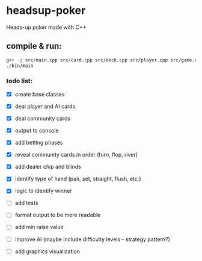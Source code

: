 # headsup-poker
Heads-up poker made with C++

## compile & run:
```bash
g++ -g src/main.cpp src/card.cpp src/deck.cpp src/player.cpp src/game.cpp src/hand_evaluator.cpp -o bin/main
./bin/main
```

### todo list:
- [x] create base classes 
- [x] deal player and AI cards
- [x] deal community cards
- [x] output to console
- [x] add betting phases
- [x] reveal community cards in order (turn, flop, river)
- [x] add dealer chip and blinds
- [x] identify type of hand (pair, set, straight, flush, etc.)
- [x] logic to identify winner
- [ ] add tests
- [ ] format output to be more readable
- [ ] add min raise value
- [ ] improve AI (maybe include difficulty levels - strategy pattern?)
- [ ] add graphics visualization

